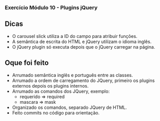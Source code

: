 ### Exercício Módulo 10 - Plugins jQuery

## Dicas

- O carousel slick utiliza a ID do campo para atribuir funções.
- A semântica de escrita do HTML e jQuery utilizam o idioma inglês.
- O jQuery plugin só executa depois que o jQuery carregar na página.

## Oque foi feito

- Arrumado semântica inglês e português entre as classes.
- Arrumado a ordem de carregamento do JQuery, primeiro os plugins externos depois os plugins internos.
- Arrumado as comandos dos JQuery, exemplo:
    * requerido => required
    * mascara => mask
- Organizado os comandos, separado JQuery de HTML.
- Feito commits no código para orientação.